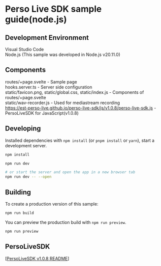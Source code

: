 # Perso Live SDK sample guide(node.js)

## Development Environment
Visual Studio Code  
Node.js (This sample was developed in Node.js v20.11.0)  

## Components
routes/+page.svelte - Sample page  
hooks.server.ts - Server side configuration  
static/favicon.png, static/global.css, static/index.js - Components of routes/+page.svelte  
static/wav-recorder.js - Used for mediastream recording  
https://est-perso-live.github.io/perso-live-sdk/js/v1.0.8/perso-live-sdk.js - PersoLiveSDK for JavaScript(v1.0.8)  

## Developing
Installed dependencies with `npm install` (or `pnpm install` or `yarn`), start a development server.
```bash
npm install
```
```bash
npm run dev

# or start the server and open the app in a new browser tab
npm run dev -- --open
```

## Building
To create a production version of this sample:
```bash
npm run build
```

You can preview the production build with `npm run preview`.
```bash
npm run preview
```

## PersoLiveSDK
[[PersoLiveSDK v1.0.8 README](https://est-perso-live.github.io/perso-live-sdk/js/v1.0.8)]